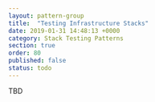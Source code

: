 ```yaml
---
layout: pattern-group
title:  "Testing Infrastructure Stacks"
date: 2019-01-31 14:48:13 +0000
category: Stack Testing Patterns
section: true
order: 80
published: false
status: todo
---
```


TBD
